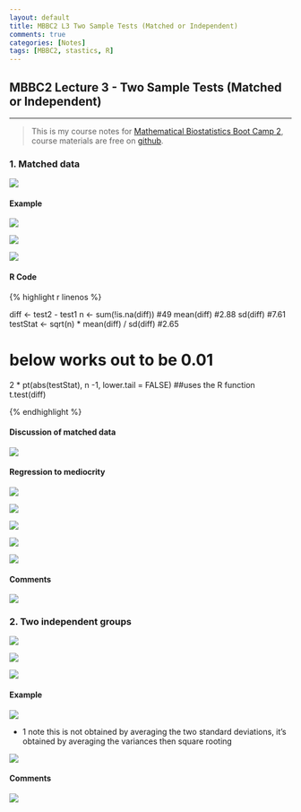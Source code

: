 ```yaml
---
layout: default
title: MBBC2 L3 Two Sample Tests (Matched or Independent)
comments: true
categories: [Notes]
tags: [MBBC2, stastics, R]
---
```


## MBBC2 Lecture 3 - Two Sample Tests (Matched or Independent)
---

>This is my course notes for [Mathematical Biostatistics Boot Camp 2](https://www.coursera.org/learn/biostatistics-2/home/welcome), course materials are free on [github](https://github.com/bcaffo/MathematicsBiostatisticsBootCamp2).


### 1. Matched data

![](/images/MBBC2_L3/1.png)

#### Example 

![](/images/MBBC2_L3/2.png)

![](/images/MBBC2_L3/3.png)

![](/images/MBBC2_L3/4.png)


#### R Code

{% highlight r linenos %}

diff <- test2 - test1
n <- sum(!is.na(diff)) #49
mean(diff) #2.88
sd(diff) #7.61
testStat <- sqrt(n) * mean(diff) / sd(diff) #2.65
# below works out to be 0.01
2 * pt(abs(testStat), n -1, lower.tail = FALSE)
##uses the R function
t.test(diff)

{% endhighlight %}

#### Discussion of matched data

![](/images/MBBC2_L3/5.png)


#### Regression to mediocrity

![](/images/MBBC2_L3/6.png)

![](/images/MBBC2_L3/7.png)

![](/images/MBBC2_L3/8.png)

![](/images/MBBC2_L3/9.png)

![](/images/MBBC2_L3/10.png)

#### Comments

![](/images/MBBC2_L3/11.png)


### 2. Two independent groups

![](/images/MBBC2_L3/12.png)

![](/images/MBBC2_L3/13.png)

![](/images/MBBC2_L3/14.png)

#### Example

![](/images/MBBC2_L3/15.png)

 * 1 note this is not obtained by averaging the two standard deviations, it’s obtained by averaging the variances then square rooting
 
![](/images/MBBC2_L3/16.png)

#### Comments

![](/images/MBBC2_L3/17.png)
